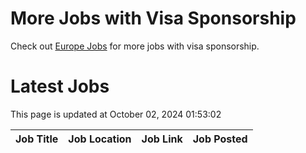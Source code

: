 # More Jobs with Visa Sponsorship

Check out [Europe Jobs](https://github.com/sureshparimi/europejobs#latest-jobs) for more jobs with visa sponsorship.

# Latest Jobs

This page is updated at October 02, 2024 01:53:02

| Job Title | Job Location | Job Link | Job Posted |
| --- | --- | --- | --- |
